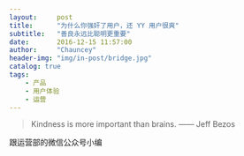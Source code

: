 ```yaml
---
layout:     post
title:      "为什么你强奸了用户，还 YY 用户很爽"
subtitle:   "善良永远比聪明更重要"
date:       2016-12-15 11:57:00
author:     "Chauncey"
header-img: "img/in-post/bridge.jpg"
catalog: true
tags:
    - 产品
    - 用户体验
    - 运营
---
```


> Kindness is more important than brains. —— Jeff Bezos

跟运营部的微信公众号小编
